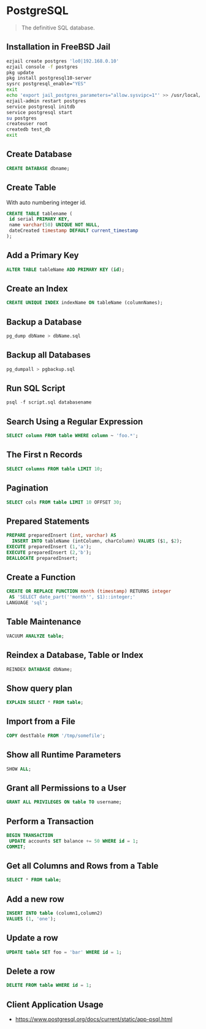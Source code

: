 # PostgreSQL

> The definitive SQL database.

## Installation in FreeBSD Jail

```sh
ezjail create postgres 'lo0|192.168.0.10'
ezjail console -f postgres
pkg update
pkg install postgresql10-server
sysrc postgresql_enable="YES"
exit
echo 'export jail_postgres_parameters="allow.sysvipc=1"' >> /usr/local/etc/ezjail/postgres
ezjail-admin restart postgres
service postgresql initdb
service postgresql start
su postgres
createuser root
createdb test_db
exit
```

## Create Database
```sql
CREATE DATABASE dbname;
```

## Create Table
With auto numbering integer id.
```sql
CREATE TABLE tablename (
 id serial PRIMARY KEY,
 name varchar(50) UNIQUE NOT NULL,
 dateCreated timestamp DEFAULT current_timestamp
);
```

## Add a Primary Key
```sql
ALTER TABLE tableName ADD PRIMARY KEY (id);
```

## Create an Index
```sql
CREATE UNIQUE INDEX indexName ON tableName (columnNames);
```

## Backup a Database
```sql
pg_dump dbName > dbName.sql
```

## Backup all Databases
```sql
pg_dumpall > pgbackup.sql
```

## Run SQL Script
```sql
psql -f script.sql databasename
```

## Search Using a Regular Expression
```sql
SELECT column FROM table WHERE column ~ 'foo.*';
```

## The First n Records
```sql
SELECT columns FROM table LIMIT 10;
```

## Pagination
```sql
SELECT cols FROM table LIMIT 10 OFFSET 30;
```

## Prepared Statements
```sql
PREPARE preparedInsert (int, varchar) AS
  INSERT INTO tableName (intColumn, charColumn) VALUES ($1, $2);
EXECUTE preparedInsert (1,'a');
EXECUTE preparedInsert (2,'b');
DEALLOCATE preparedInsert;
```

## Create a Function
```sql
CREATE OR REPLACE FUNCTION month (timestamp) RETURNS integer 
 AS 'SELECT date_part(''month'', $1)::integer;'
LANGUAGE 'sql';
```

## Table Maintenance
```sql
VACUUM ANALYZE table;
```

## Reindex a Database, Table or Index
```sql
REINDEX DATABASE dbName;
```

## Show query plan
```sql
EXPLAIN SELECT * FROM table;
```

## Import from a File
```sql
COPY destTable FROM '/tmp/somefile';
```

## Show all Runtime Parameters
```sql
SHOW ALL;
```

## Grant all Permissions to a User
```sql
GRANT ALL PRIVILEGES ON table TO username;
```

## Perform a Transaction
```sql
BEGIN TRANSACTION 
 UPDATE accounts SET balance += 50 WHERE id = 1;
COMMIT;
```

## Get all Columns and Rows from a Table
```sql
SELECT * FROM table;
```

## Add a new row
```sql
INSERT INTO table (column1,column2)
VALUES (1, 'one');
```

## Update a row
```sql
UPDATE table SET foo = 'bar' WHERE id = 1;
```

## Delete a row
```sql
DELETE FROM table WHERE id = 1;
```

## Client Application Usage

* https://www.postgresql.org/docs/current/static/app-psql.html

